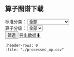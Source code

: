 ## 算子图谱下载

<script type="text/javascript" src="../../_static/custom.js"></script>


<style>
  .button-container {
    display: flex;
    justify-content: space-between;
    margin-top: 10px;
  }
</style>

<div>
  <label for="field1-select">标准分类：</label>
  <select id="field1-select">
    <option value="">全部</option>
    <option value="Convolution">Convolution</option>
    <option value="Linear">Linear</option>
    <option value="Pooling">Pooling</option>
    <option value="Pad">Pad</option>
    <option value="Loss">Loss</option>
    <option value="Norm">Norm</option>
    <option value="Activation">Activation</option>
    <option value="Dropout">Dropout</option>
    <option value="Interpolate">Interpolate</option>
    <option value="BLAS">BLAS</option>
    <option value="Linalg">Linalg</option>
    <option value="Permute">Permute</option>
    <option value="View">View</option>
    <option value="Advanced Indexing">Advanced Indexing</option>
    <option value="Distribution">Distribution</option>
    <option value="Sort">Sort</option>
    <option value="Element-wise">Element-wise</option>
    <option value="Broadcast">Broadcast</option>
    <option value="Reduce">Reduce</option>
    <option value="Composite">Composite</option>
    <option value="Misc">Misc</option>
  </select>
</div>

<div>
  <label for="field2-select">算子分级：</label>
  <select id="field2-select">
    <option value="">全部</option>
    <option value="P0">P0</option>
    <option value="P1">P1</option>
    <option value="P2">P2</option>
  </select>
</div>


<a>
<button id="filter-button">筛选</button>
</a>

<a href="../../../../doc/Operators/operators.xlsx" target="_blank" class="button" onclick="showConfirmation(event)">
  导出数据<span class="icon">&#x2B07;</span> 
</a>


```{csv-table}
:header-rows: 0
:file: "./processed_op.csv"
```
